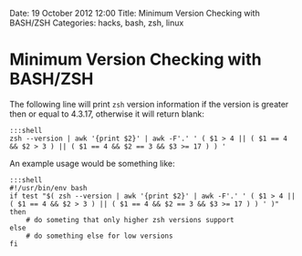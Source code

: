 Date: 19 October 2012 12:00
Title: Minimum Version Checking with BASH/ZSH
Categories: hacks, bash, zsh, linux


# Minimum Version Checking with BASH/ZSH

The following line will print `zsh` version information if the version is greater then or equal to 4.3.17, otherwise it will return blank:

    :::shell
    zsh --version | awk '{print $2}' | awk -F'.' ' ( $1 > 4 || ( $1 == 4 && $2 > 3 ) || ( $1 == 4 && $2 == 3 && $3 >= 17 ) ) '

An example usage would be something like:

    :::shell
    #!/usr/bin/env bash
    if test "$( zsh --version | awk '{print $2}' | awk -F'.' ' ( $1 > 4 || ( $1 == 4 && $2 > 3 ) || ( $1 == 4 && $2 == 3 && $3 >= 17 ) ) ' )"
    then
        # do someting that only higher zsh versions support
    else
        # do something else for low versions
    fi
